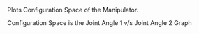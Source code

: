 Plots Configuration Space of the Manipulator.

Configuration Space is the Joint Angle 1 v/s Joint Angle 2 Graph
